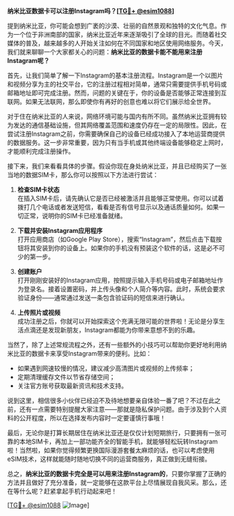 **纳米比亚数据卡可以注册Instagram吗？[[TG💪+ @esim1088](https://t.me/s/esim1088)]**

提到纳米比亚，你可能会想到广袤的沙漠、壮丽的自然景观和独特的文化气息。作为一个位于非洲南部的国家，纳米比亚近年来逐渐吸引了全球的目光。而随着社交媒体的普及，越来越多的人开始关注如何在不同国家和地区使用网络服务。今天，我们就来聊聊一个大家都关心的问题：**纳米比亚的数据卡能不能用来注册Instagram呢？**

首先，让我们简单了解一下Instagram的基本注册流程。Instagram是一个以图片和视频分享为主的社交平台，它的注册过程相对简单，通常只需要提供手机号码或邮箱地址即可完成注册。然而，问题的关键在于，你的设备是否能够正常连接到互联网。如果无法联网，那么即使你有再好的创意也难以将它们展示给全世界。

对于住在纳米比亚的人来说，网络环境可能与国内有所不同。虽然纳米比亚拥有较为发达的通信基础设施，但其网络覆盖范围和速度仍存在一定的局限性。因此，在尝试注册Instagram之前，你需要确保自己的设备已经成功接入了本地运营商提供的数据服务。这一步非常重要，因为只有当手机或其他终端设备能够稳定上网时，才能顺利完成注册操作。

接下来，我们来看看具体的步骤。假设你现在身处纳米比亚，并且已经购买了一张当地的数据SIM卡，那么你可以按照以下方法进行尝试：

1. **检查SIM卡状态**  
   在插入SIM卡后，请先确认它是否已经被激活并且能够正常使用。你可以试着拨打几个电话或者发送短信，看看是否有信号显示以及通话质量如何。如果一切正常，说明你的SIM卡已经准备就绪。

2. **下载并安装Instagram应用程序**  
   打开应用商店（如Google Play Store），搜索“Instagram”，然后点击下载按钮将其安装到你的设备上。如果你的手机没有预装这个软件的话，这是必不可少的第一步。

3. **创建账户**  
   打开刚刚安装好的Instagram应用，按照提示输入手机号码或电子邮箱地址作为登录名。接着设置密码，并上传头像和个人简介等内容。此时，系统会要求验证身份——通常通过发送一条包含验证码的短信来进行确认。

4. **上传照片或视频**  
   成功注册之后，你就可以开始探索这个充满无限可能的世界啦！无论是分享生活点滴还是发现新朋友，Instagram都能为你带来意想不到的乐趣。

当然了，除了上述常规流程之外，还有一些额外的小技巧可以帮助你更好地利用纳米比亚的数据卡来享受Instagram带来的便利。比如：

- 如果遇到网速较慢的情况，建议减少高清图片或视频的上传频率；
- 定期清理缓存文件以节省存储空间；
- 关注官方账号获取最新资讯和技术支持。

说到这里，相信很多小伙伴已经迫不及待地想要亲自体验一番了吧？不过在此之前，还有一点需要特别提醒大家注意——那就是隐私保护问题。由于涉及到个人资料的公开程度，所以在选择发布内容时一定要谨慎行事哦！

最后，无论你是打算长期居住在纳米比亚还是仅仅计划短期旅行，只要拥有一张可靠的本地SIM卡，再加上一部功能齐全的智能手机，就能够轻松玩转Instagram啦！当然啦，如果你觉得频繁更换国际漫游套餐太麻烦的话，也可以考虑使用eSIM技术，这样就能随时随地切换不同的运营商服务，真正做到无缝衔接。

总之，**纳米比亚的数据卡完全是可以用来注册Instagram的**，只要你掌握了正确的方法并且做好了充分准备，就一定能够在这款平台上尽情展现自我风采。那么，还在等什么呢？赶紧拿起手机行动起来吧！

[[TG💪+ @esim1088](https://t.me/s/esim1088) ![Image](https://i.postimg.cc/4NQfJmqS/Snipaste-2025-05-13-00-14-12.png)]